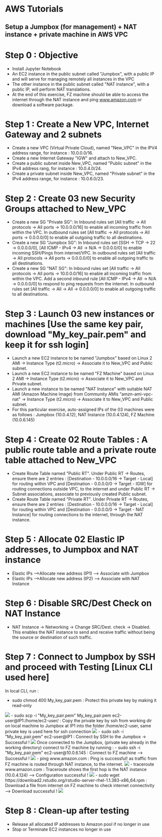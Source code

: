 # AWS Tutorials
## Setup a Jumpbox (for management) + NAT instance + private machine in AWS VPC

# Step 0 : Objective
- Install Jupyter Notebook
- An EC2 instance in the public subnet called "Jumpbox", with a public IP and will serve for managing remotely all instances in the VPC
- The other instance in the public subnet called "NAT instance", with a public IP, will perform NAT translations.
- At the end of this exercise, FZ machine should be able to access the internet through the NAT instance and ping www.amazon.com or download a software package.

# Step 1 : Create a New VPC, Internet Gateway and 2 subnets 
- Create a new VPC (Virtual Private Cloud), named "New_VPC" in the IPV4 address range, for instance : 10.0.0.0/16.
- Create a new Internet Gateway "IGW" and attach to New_VPC.
- Create a public subnet inside New_VPC, named "Public subnet" in the IPv4 address rang, for instance : 10.0.4.0/24.
- Create a private subnet inside New_VPC, named "Private subnet" in the IPv4 address range, for instance : 10.0.6.0/23.

# Step 2 : Create 03 new Security Groups attached to New_VPC
- Create a new SG "Private SG": In Inbound rules set [All traffic -> All protocols -> All ports -> 10.0.0.0/16] to enable all incoming traffic from within the VPC.
  In outbound rules set [All traffic -> All protocols -> All ports -> 0.0.0.0/0] to enable all outgoing traffic to all destinations.
- Create a new SG "Jumpbox SG": In Inbound rules set [SSH -> TCP -> 22 -> 0.0.0.0/0], [All ICMP - IPv4 -> All -> N/A -> 0.0.0.0/0] to enable incoming SSH/Pings from internet/VPC.
  In outbound rules set [All traffic -> All protocols -> All ports -> 0.0.0.0/0] to enable all outgoing traffic to all destinations.
- Create a new SG "NAT SG": In Inbound rules set [All traffic -> All protocols -> All ports -> 10.0.0.0/16] to enable all incoming traffic from within the VPC. Add a second inbound rule [All ICMP - IPv4 -> All -> N/A -> 0.0.0.0/0] to respond to ping requests from the internet.
  In outbound rules set [All traffic -> All -> All -> 0.0.0.0/0] to enable all outgoing traffic to all destinations.

# Step 3 : Launch 03 new instances or machines [Use the same key pair, download "My_key_pair.pem" and keep it for ssh login]
- Launch a new EC2 instance to be named "Jumpbox" based on Linux 2 AMI -> Instance Type (t2.micro) -> Associate it to New_VPC and Public subnet.
- Launch a new EC2 instance to be named "FZ Machine" based on Linux 2 AMI -> Instance Type (t2.micro) -> Associate it to New_VPC and Private subnet.
- Launch a new instance to be named "NAT Instance" with suitable NAT AMI (Amazon Machine Image) from Community AMIs "amzn-ami-vpc-nat" -> Instance Type (t2.micro) -> Associate it to New_VPC and Public subnet.
- For this particular exercise, auto-assigned IPs of the 03 machines were as follows :
  Jumpbox (10.0.4.12), NAT Instance (10.0.4.124), FZ Machine (10.0.6.145)
  
# Step 4 : Create 02 Route Tables : A public route table and a private route table attached to New_VPC
- Create Route Table named "Public RT". Under Public RT -> Routes, ensure there are 2 entries : [Destination - 10.0.0.0/16   ->   Target - Local] for routing within VPC and [Destination - 0.0.0.0/0   ->   Target - IGW] for routing connections outside VPC, to the internet and under Public RT -> Subnet associations, associate to previously created Public subnet.
- Create Route Table named "Private RT". Under Private RT -> Routes, ensure there are 2 entries : [Destination - 10.0.0.0/16   ->   Target - Local] for routing within VPC and [Destination - 0.0.0.0/0   ->   Target - NAT Instance] for routing connections to the internet, through the NAT instance.

# Step 5 : Allocate 02 Elastic IP addresses, to Jumpbox and NAT instance
- Elastic IPs -->Allocate new address (IP1) --> Associate with Jumpbox
- Elastic IPs -->Allocate new address (IP2) --> Associate with NAT Instance

# Step 6 : Disable SRC/Dest Check on NAT Instance
- NAT Instance -> Networking -> Change SRC/Dest. check -> Disabled. This enables the NAT instance to send and receive traffic without being the source or destination of such traffic.

# Step 7 : Connect to Jumpbox by SSH and proceed with Testing [Linux CLI used here]
In local CLI, run :
- sudo chmod 400 My_key_pair.pem : Protect this private key by making it read-only
<img src="./1.jpg">
- sudo scp -i "My_key_pair.pem" My_key_pair.pem ec2-user@IP1:/home/ec2-user/ : Copy the private key by ssh from working dir on local 
machine to Jumpbox at IP1 into the folder /home/ec2-user, same private key is used here for ssh connection
<img src="./2.jpg">
- sudo ssh -i "My_key_pair.pem" ec2-user@IP1 : Connect by SSH to the Jumpbox -> Successful !
<img src="./Connected to JB.jpg">
Once connected to the Jumpbox, (private key already in the working directory) connect to FZ machine by running :                          - sudo ssh -i "My_key_pair.pem" ec2-user@10.0.6.145 : Connect to FZ machine  --> Successful !
<img src="./Connected to FZ.jpg">
- ping www.amazon.com  : Ping is successful! as traffic from FZ machine is routed through NAT instance, to the internet.
<img src="./Ping to AMZ successful.jpg">
- traceroute www.amazon.com : Traceroute shows the first hop is the NAT instance (10.0.4.124) --> Configuration successful !
<img src="./Traceroute.jpg">
- sudo wget https://download2.rstudio.org/rstudio-server-rhel-1.1.383-x86_64.rpm : Download a file from internet on FZ machine to check internet connectivity --> Download successful !
<img src="./Test Download.jpg">

# Step 8 : Clean-up after testing
- Release all allocated IP addresses to Amazon pool if no longer in use
- Stop or Terminate EC2 instances no longer in use
